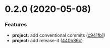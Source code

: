 # 0.2.0 (2020-05-08)


### Features

* **project:** add conventional commits ([c941fb1](https://github.com/khangaridb/react-performance-demo/commit/c941fb1d9ad45c6da63f8efa4487bf286a44d89f))
* **project:** add release-it ([440b86c](https://github.com/khangaridb/react-performance-demo/commit/440b86c953d91c24e2bdb137a95b01ed9096f481))

